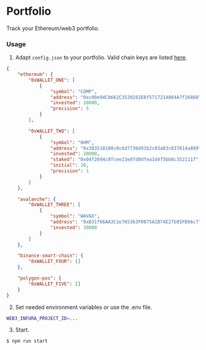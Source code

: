 # Portfolio

Track your Ethereum/web3 portfolio.

### Usage

1. Adapt `config.json` to your portfolio.  Valid chain keys are listed [here](https://api.coingecko.com/api/v3/asset_platforms).

```JSON
{
    "ethereum": {
        "0xWALLET_ONE": [
            {
                "symbol": "COMP",
                "address": "0xc00e94Cb662C3520282E6f5717214004A7f26888",
                "invested": 10000,
                "precision": 5
            }
        ],

        "0xWALLET_TWO": [
            {
                "symbol": "OHM",
                "address": "0x383518188c0c6d7730d91b2c03a03c837814a899",
                "invested": 20000,
                "staked": "0x04f2694c8fcee23e8fd0dfea1d4f5bb8c352111f",
                "initial": 30,
                "precision": 1
            }
        ]
    },

    "avalanche": {
        "0xWALLET_THREE": [
            {
                "symbol": "WAVAX",
                "address": "0xB31f66AA3C1e785363F0875A1B74E27b85FD66c7",
                "invested": 30000
            }
        ]
    },

    "binance-smart-chain": {
        "0xWALLET_FOUR": []
    },

    "polygon-pos": {
        "0xWALLET_FIVE": []
    }
}
```

2. Set needed environment variables or use the .env file.
```bash
WEB3_INFURA_PROJECT_ID=...
```

3. Start.
```bash
$ npm run start
```

